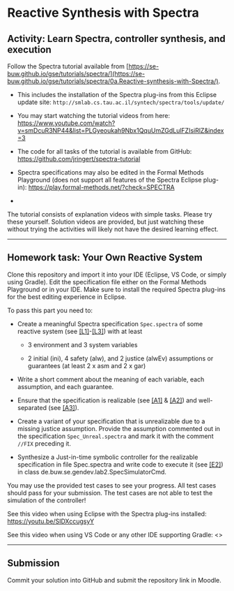 # Reactive Synthesis with Spectra
## Activity: Learn Spectra, controller synthesis, and execution

Follow the Spectra tutorial available from [https://se-buw.github.io/gse/tutorials/spectra/](https://se-buw.github.io/gse/tutorials/spectra/0a.Reactive-synthesis-with-Spectra/).

-   This includes the installation of the Spectra plug-ins from this
    Eclipse update site: `http://smlab.cs.tau.ac.il/syntech/spectra/tools/update/`

-   You may start watching the tutorial videos from here:
    <https://www.youtube.com/watch?v=smDcuR3NP44&list=PLGyeoukah9Nbx1QquUmZGdLulFZIsiRlZ&index=3>

-   The code for all tasks of the tutorial is available from GitHub:
    <https://github.com/jringert/spectra-tutorial>

-   Spectra specifications may also be edited in the Formal Methods Playground (does not support all features of the Spectra Eclipse plug-in):
    <https://play.formal-methods.net/?check=SPECTRA>
-   

The tutorial consists of explanation videos with simple tasks. Please
try these yourself. Solution videos are provided, but just watching
these without trying the activities will likely not have the desired
learning effect.

---

## Homework task: Your Own Reactive System

Clone this repository and import it into your IDE (Eclipse, VS Code, or simply using Gradle). Edit the specification file either on the Formal Methods Playground or in your IDE.
Make sure to install the required Spectra plug-ins for the best editing experience in Eclipse.

To pass this part you need to:

-   Create a meaningful Spectra specification `Spec.spectra` of some
    reactive system (see
    [\[L1\]](https://www.youtube.com/watch?v=IVzfd3zz0jc&list=PLGyeoukah9Nbx1QquUmZGdLulFZIsiRlZ&index=3)-[\[L3\]](https://www.youtube.com/watch?v=9uTs4wD45JA&list=PLGyeoukah9Nbx1QquUmZGdLulFZIsiRlZ&index=15))
    with at least

    -   3 environment and 3 system variables

    -   2 initial (ini), 4 safety (alw), and 2 justice (alwEv)
        assumptions or guarantees (at least 2 x asm and 2 x gar)

-   Write a short comment about the meaning of each variable, each
    assumption, and each guarantee.

-   Ensure that the specification is realizable (see
    [\[A1\]](https://www.youtube.com/watch?v=0v85VNP2Ngw&list=PLGyeoukah9Nbx1QquUmZGdLulFZIsiRlZ&index=5)
    &
    [\[A2\]](https://www.youtube.com/watch?v=p9qB3NtsS48&list=PLGyeoukah9Nbx1QquUmZGdLulFZIsiRlZ&index=11))
    and well-separated (see
    [\[A3\]](https://www.youtube.com/watch?v=UlPtJUccy6E&list=PLGyeoukah9Nbx1QquUmZGdLulFZIsiRlZ&index=17)).

-   Create a variant of your specification that is unrealizable due to a
    missing justice assumption. Provide the assumption commented out in
    the specification `Spec_Unreal.spectra` and mark it with the comment
    `//FIX` preceding it.

-   Synthesize a Just-in-time symbolic controller for the realizable
    specification in file Spec.spectra and write code to execute it (see
    [\[E2\]](https://www.youtube.com/watch?v=Zu-EL3fSeIM&list=PLGyeoukah9Nbx1QquUmZGdLulFZIsiRlZ&index=13))
    in class de.buw.se.gendev.lab2.SpecSimulatorCmd.

You may use the provided test cases to see your progress. All test cases
should pass for your submission. The test cases are not able to test the
simulation of the controller!

See this video when using Eclipse with the Spectra plug-ins installed: <https://youtu.be/SIDXccugsyY>

See this video when using VS Code or any other IDE supporting Gradle: <>

---

## Submission
Commit your solution into GitHub and submit the repository link in Moodle.
